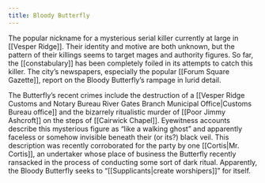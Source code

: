 ```yaml
---
title: Bloody Butterfly
---
```


The popular nickname for a mysterious serial killer currently at large in [[Vesper Ridge]]. Their identity and motive are both unknown, but the pattern of their killings seems to target mages and authority figures. So far, the [[constabulary]] has been completely foiled in its attempts to catch this killer. The city’s newspapers, especially the popular [[Forum Square Gazette]], report on the Bloody Butterfly’s rampage in lurid detail.

The Butterfly’s recent crimes include the destruction of a [[Vesper Ridge Customs and Notary Bureau River Gates Branch Municipal Office|Customs Bureau office]] and the bizarrely ritualistic murder of [[Poor Jimmy Ashcroft]] on the steps of [[Cairwick Chapel]]. Eyewitness accounts describe this mysterious figure as “like a walking ghost” and apparently faceless or somehow invisible beneath their (or its?) black veil. This description was recently corroborated for the party by one [[Cortis|Mr. Cortis]], an undertaker whose place of business the Butterfly recently ransacked in the process of conducting some sort of dark ritual. Apparently, the Bloody Butterfly seeks to “[[Supplicants|create worshipers]]” for itself.